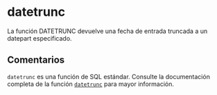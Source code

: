 ﻿---
SidebarGroup: "index-date-functions"
Autogenerated: true
---

# datetrunc

La función DATETRUNC devuelve una fecha de entrada truncada a un datepart especificado.

## Comentarios 

`datetrunc` es una función de SQL estándar. Consulte la documentación completa de la función [`datetrunc`](https://learn.microsoft.com/es-es/sql/t-sql/functions/datetrunc-transact-sql) para mayor información.
